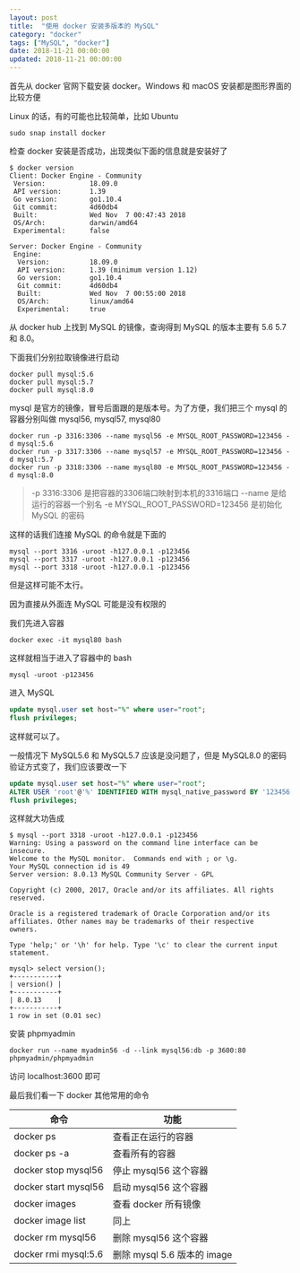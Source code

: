 ```yaml
---
layout: post
title:  "使用 docker 安装多版本的 MySQL"
category: "docker"
tags: ["MySQL", "docker"]
date: 2018-11-21 00:00:00
updated: 2018-11-21 00:00:00
---
```


首先从 docker 官网下载安装 docker。Windows 和 macOS 安装都是图形界面的比较方便

Linux 的话，有的可能也比较简单，比如 Ubuntu

<!-- more -->

```
sudo snap install docker
```

检查 docker 安装是否成功，出现类似下面的信息就是安装好了

```shell
$ docker version
Client: Docker Engine - Community
 Version:           18.09.0
 API version:       1.39
 Go version:        go1.10.4
 Git commit:        4d60db4
 Built:             Wed Nov  7 00:47:43 2018
 OS/Arch:           darwin/amd64
 Experimental:      false

Server: Docker Engine - Community
 Engine:
  Version:          18.09.0
  API version:      1.39 (minimum version 1.12)
  Go version:       go1.10.4
  Git commit:       4d60db4
  Built:            Wed Nov  7 00:55:00 2018
  OS/Arch:          linux/amd64
  Experimental:     true

```

从 docker hub 上找到 MySQL 的镜像，查询得到 MySQL 的版本主要有 5.6 5.7 和 8.0。

下面我们分别拉取镜像进行启动

```shell
docker pull mysql:5.6
docker pull mysql:5.7
docker pull mysql:8.0
```

mysql 是官方的镜像，冒号后面跟的是版本号。为了方便，我们把三个 mysql 的容器分别叫做 mysql56, mysql57, mysql80

```shell
docker run -p 3316:3306 --name mysql56 -e MYSQL_ROOT_PASSWORD=123456 -d mysql:5.6
docker run -p 3317:3306 --name mysql57 -e MYSQL_ROOT_PASSWORD=123456 -d mysql:5.7
docker run -p 3318:3306 --name mysql80 -e MYSQL_ROOT_PASSWORD=123456 -d mysql:8.0
```

> -p 3316:3306 是把容器的3306端口映射到本机的3316端口
> --name 是给运行的容器一个别名
> -e MYSQL_ROOT_PASSWORD=123456 是初始化 MySQL 的密码


这样的话我们连接 MySQL 的命令就是下面的


```shell
mysql --port 3316 -uroot -h127.0.0.1 -p123456
mysql --port 3317 -uroot -h127.0.0.1 -p123456
mysql --port 3318 -uroot -h127.0.0.1 -p123456
```

但是这样可能不太行。

因为直接从外面连 MySQL 可能是没有权限的

我们先进入容器

```shell
docker exec -it mysql80 bash
```

这样就相当于进入了容器中的 bash

```shell
mysql -uroot -p123456
```

进入 MySQL

```sql
update mysql.user set host="%" where user="root";
flush privileges;
```

这样就可以了。

一般情况下 MySQL5.6 和 MySQL5.7 应该是没问题了，但是 MySQL8.0 的密码验证方式变了，我们应该要改一下

```sql
update mysql.user set host="%" where user="root";
ALTER USER 'root'@'%' IDENTIFIED WITH mysql_native_password BY '123456';
flush privileges;
```

这样就大功告成

```shell
$ mysql --port 3318 -uroot -h127.0.0.1 -p123456
Warning: Using a password on the command line interface can be insecure.
Welcome to the MySQL monitor.  Commands end with ; or \g.
Your MySQL connection id is 49
Server version: 8.0.13 MySQL Community Server - GPL

Copyright (c) 2000, 2017, Oracle and/or its affiliates. All rights reserved.

Oracle is a registered trademark of Oracle Corporation and/or its
affiliates. Other names may be trademarks of their respective
owners.

Type 'help;' or '\h' for help. Type '\c' to clear the current input statement.

mysql> select version();
+-----------+
| version() |
+-----------+
| 8.0.13    |
+-----------+
1 row in set (0.01 sec)
```

安装 phpmyadmin

```
docker run --name myadmin56 -d --link mysql56:db -p 3600:80 phpmyadmin/phpmyadmin
```

访问 localhost:3600 即可


最后我们看一下 docker 其他常用的命令

| 命令 | 功能 |
| -- | -- |
| docker ps  | 查看正在运行的容器 |
| docker ps -a | 查看所有的容器 |
| docker stop mysql56 | 停止 mysql56 这个容器 |
| docker start mysql56 | 启动 mysql56 这个容器 |
| docker images | 查看 docker 所有镜像 |
| docker image list | 同上 |
| docker rm mysql56 | 删除 mysql56 这个容器 |
| docker rmi mysql:5.6 | 删除 mysql 5.6 版本的 image | 


